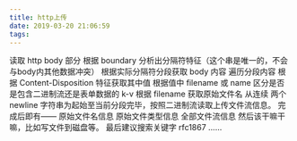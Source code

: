 ```yaml
---
title: http上传
date: 2019-03-20 21:06:59
tags:
---
```

读取 http body 部分
根据 boundary 分析出分隔符特征（这个串是唯一的，不会与body内其他数据冲突）
根据实际分隔符分段获取 body 内容
遍历分段内容
根据 Content-Disposition 特征获取其中值
根据值中 filename 或 name 区分是否是包含二进制流还是表单数据的 k-v
根据 filename 获取原始文件名
从连续 两个 newline 字符串为起始至当前分段完毕，按照二进制流读取上传文件流信息。
完成后即有——
原始文件名信息
原始文件类型信息
全部文件流信息
然后该干嘛干嘛，比如写文件到磁盘等。
最后建议搜索关键字 rfc1867 ……